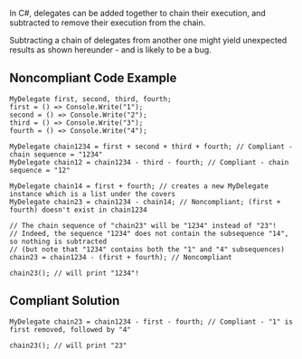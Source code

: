 In C#, delegates can be added together to chain their execution, and subtracted to remove their execution from the chain.
 
Subtracting a chain of delegates from another one might yield unexpected results as shown hereunder - and is likely to be a bug.
 
## Noncompliant Code Example

    MyDelegate first, second, third, fourth;
    first = () => Console.Write("1");
    second = () => Console.Write("2");
    third = () => Console.Write("3");
    fourth = () => Console.Write("4");
    
    MyDelegate chain1234 = first + second + third + fourth; // Compliant - chain sequence = "1234"
    MyDelegate chain12 = chain1234 - third - fourth; // Compliant - chain sequence = "12"

    MyDelegate chain14 = first + fourth; // creates a new MyDelegate instance which is a list under the covers
    MyDelegate chain23 = chain1234 - chain14; // Noncompliant; (first + fourth) doesn't exist in chain1234

    // The chain sequence of "chain23" will be "1234" instead of "23"!
    // Indeed, the sequence "1234" does not contain the subsequence "14", so nothing is subtracted
    // (but note that "1234" contains both the "1" and "4" subsequences)
    chain23 = chain1234 - (first + fourth); // Noncompliant
    
    chain23(); // will print "1234"!

## Compliant Solution

    MyDelegate chain23 = chain1234 - first - fourth; // Compliant - "1" is first removed, followed by "4"
    
    chain23(); // will print "23"